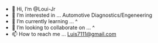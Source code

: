 - 👋 Hi, I’m @Loui-Jr
- 👀 I’m interested in ... Automotive Diagnostics/Engeneering 
- 🌱 I’m currently learning ... ^
- 💞️ I’m looking to collaborate on ... ^
- 📫 How to reach me ... Luis7111@gmail.com 

<!---
Loui-Jr/Loui-Jr is a ✨ special ✨ repository because its `README.md` (this file) appears on your GitHub profile.
You can click the Preview link to take a look at your changes.
--->
